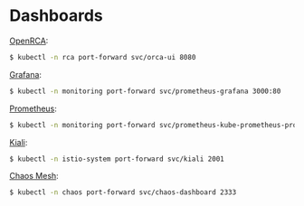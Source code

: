 # Dashboards

[OpenRCA](http://localhost:8080):

```bash
$ kubectl -n rca port-forward svc/orca-ui 8080
```

[Grafana](http://localhost:3000):

```bash
$ kubectl -n monitoring port-forward svc/prometheus-grafana 3000:80
```

[Prometheus](http://localhost:9090):

```bash
$ kubectl -n monitoring port-forward svc/prometheus-kube-prometheus-prometheus 9090
```

[Kiali](http://localhost:20001):

```bash
$ kubectl -n istio-system port-forward svc/kiali 2001
```

[Chaos Mesh](http://localhost:2333):

```bash
$ kubectl -n chaos port-forward svc/chaos-dashboard 2333
```

